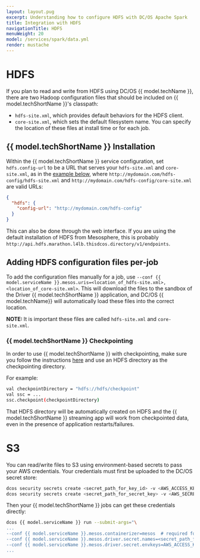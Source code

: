 ```yaml
---
layout: layout.pug
excerpt: Understanding how to configure HDFS with DC/OS Apache Spark
title: Integration with HDFS
navigationTitle: HDFS
menuWeight: 20
model: /services/spark/data.yml
render: mustache
---
```


# HDFS

If you plan to read and write from HDFS using DC/OS {{ model.techName }}, there are two Hadoop configuration files that should be included on {{ model.techShortName }}'s classpath: 
- `hdfs-site.xml`, which provides default behaviors for the HDFS client. 
- `core-site.xml`, which sets the default filesystem name. You can specify the location of these files at install time or for each job.

## {{ model.techShortName }} Installation
Within the {{ model.techShortName }} service configuration, set `hdfs.config-url` to be a URL that serves your `hdfs-site.xml` and `core-site.xml`, as in the [example below](#adding-hdfs), where `http://mydomain.com/hdfs-config/hdfs-site.xml` and `http://mydomain.com/hdfs-config/core-site.xml` are valid URLs:

```json
{
  "hdfs": {
    "config-url": "http://mydomain.com/hdfs-config"
  }
}
```
This can also be done through the web interface. If you are using the default installation of HDFS from Mesosphere, this is probably `http://api.hdfs.marathon.l4lb.thisdcos.directory/v1/endpoints`.

<a name="adding-hdfs"></a>
## Adding HDFS configuration files per-job
To add the configuration files manually for a job, use `--conf {{ model.serviceName }}.mesos.uris=<location_of_hdfs-site.xml>,<location_of_core-site.xml>`. This will download the files to the sandbox of the Driver {{ model.techShortName }} application, and DC/OS {{ model.techName}} will automatically load these files into the correct location. 

<p class="message--note"><strong>NOTE: </strong> It is important these files are called <code>hdfs-site.xml</code> and <code>core-site.xml</code>.</p>

### {{ model.techShortName }} Checkpointing

In order to use {{ model.techShortName }} with checkpointing, make sure you follow the instructions [here](https://spark.apache.org/docs/latest/streaming-programming-guide.html#checkpointing) and use an HDFS directory as the checkpointing directory. 

For example:
```bash
val checkpointDirectory = "hdfs://hdfs/checkpoint"
val ssc = ...
ssc.checkpoint(checkpointDirectory)
```
That HDFS directory will be automatically created on HDFS and the {{ model.techShortName }} streaming app will work from checkpointed data, even in the presence of application restarts/failures.

# S3
You can read/write files to S3 using environment-based secrets to pass your AWS credentials. Your credentials must first be uploaded to the DC/OS secret store:

```bash
dcos security secrets create <secret_path_for_key_id> -v <AWS_ACCESS_KEY_ID>
dcos security secrets create <secret_path_for_secret_key> -v <AWS_SECRET_ACCESS_KEY> 
```
Then your {{ model.techShortName }} jobs can get these credentials directly:

```bash
dcos {{ model.serviceName }} run --submit-args="\
...
--conf {{ model.serviceName }}.mesos.containerizer=mesos  # required for secrets
--conf {{ model.serviceName }}.mesos.driver.secret.names=<secret_path_for_key_id>,<secret_path_for_secret_key>
--conf {{ model.serviceName }}.mesos.driver.secret.envkeys=AWS_ACCESS_KEY_ID,AWS_SECRET_ACCESS_KEY
...
```

